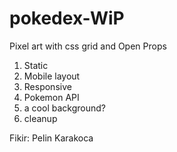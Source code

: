 # pokedex-WiP
 Pixel art with css grid and Open Props

1. Static
2. Mobile layout
3. Responsive
4. Pokemon API
5. a cool background?
6. cleanup

Fikir: Pelin Karakoca
